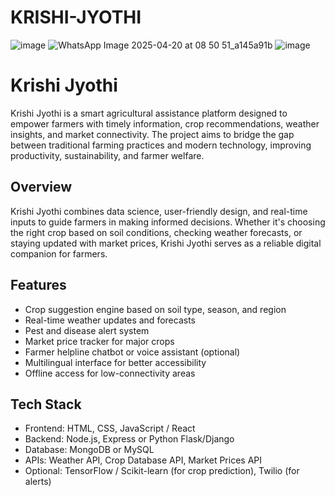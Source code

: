 # KRISHI-JYOTHI
![image](https://github.com/user-attachments/assets/69cfedc4-ec80-4dad-b484-69ce9bd23331)
![WhatsApp Image 2025-04-20 at 08 50 51_a145a91b](https://github.com/user-attachments/assets/fef480d8-465f-47a6-ac29-86ff1736368c)
![image](https://github.com/user-attachments/assets/8353e432-7477-4742-bc97-21b87f073bcc)
# Krishi Jyothi

Krishi Jyothi is a smart agricultural assistance platform designed to empower farmers with timely information, crop recommendations, weather insights, and market connectivity. The project aims to bridge the gap between traditional farming practices and modern technology, improving productivity, sustainability, and farmer welfare.

## Overview

Krishi Jyothi combines data science, user-friendly design, and real-time inputs to guide farmers in making informed decisions. Whether it's choosing the right crop based on soil conditions, checking weather forecasts, or staying updated with market prices, Krishi Jyothi serves as a reliable digital companion for farmers.

## Features

- Crop suggestion engine based on soil type, season, and region
- Real-time weather updates and forecasts
- Pest and disease alert system
- Market price tracker for major crops
- Farmer helpline chatbot or voice assistant (optional)
- Multilingual interface for better accessibility
- Offline access for low-connectivity areas

## Tech Stack

- Frontend: HTML, CSS, JavaScript / React
- Backend: Node.js, Express or Python Flask/Django
- Database: MongoDB or MySQL
- APIs: Weather API, Crop Database API, Market Prices API
- Optional: TensorFlow / Scikit-learn (for crop prediction), Twilio (for alerts)

